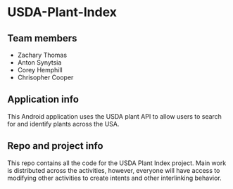 # USDA-Plant-Index

## Team members
* Zachary Thomas
* Anton Synytsia
* Corey Hemphill
* Chrisopher Cooper

## Application info
This Android application uses the USDA plant API to allow users 
to search for and identify plants across the USA.

## Repo and project info
This repo contains all the code for the USDA Plant Index project. 
Main work is distributed across the activities, however, everyone will 
have access to modifying other activities to create intents and other interlinking behavior.

